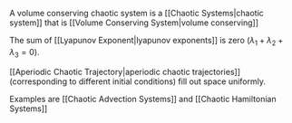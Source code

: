 A volume conserving chaotic system is a [[Chaotic Systems|chaotic system]] that is [[Volume Conserving System|volume conserving]]

The sum of [[Lyapunov Exponent|lyapunov exponents]] is zero  ($\lambda_1+\lambda_2+\lambda_3=0$). 

[[Aperiodic Chaotic Trajectory|aperiodic chaotic trajectories]] (corresponding to different initial conditions) fill out space uniformly. 

Examples are [[Chaotic Advection Systems]] and [[Chaotic Hamiltonian Systems]]